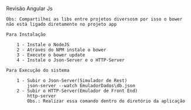 Revisão Angular Js
	
	Obs: Compartilhei as libs entre projetos diversosm por isso o bower não está ligado diretamente no projeto app
	
	Para Instalação
	
		1 - Instale o NodeJS
		2 - Através do NPM instale o bower
		3 - Execute o bower update
		4 - Instale o Json-Server e o HTTP-Server
	
	Para Execução do sistema
	
		1 - Subir o Json-Server(Simulador de Rest)
			json-server --watch EmuladorDados\db.json
		2 - Subir o HTTP-Server(Emulador de Front End)
			http-server 
			Obs.: Realizar essa comando dentro do diretório da aplicação